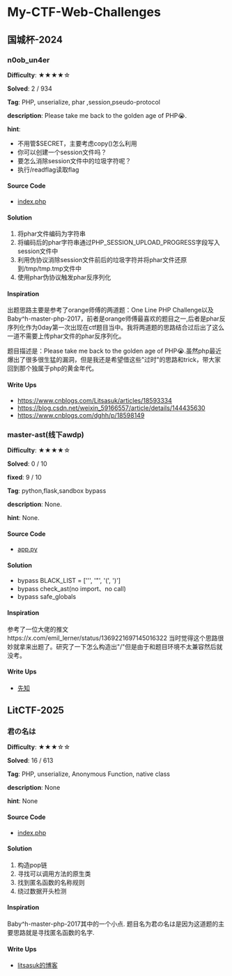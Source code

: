 # My-CTF-Web-Challenges
## 国城杯-2024

### n0ob_un4er

**Difficulty**: ★★★★☆

**Solved**: 2 / 934

**Tag**: PHP, unserialize, phar ,session,pseudo-protocol

**description**: Please take me back to the golden age of PHP😭.

**hint**: 

- 不用管$SECRET，主要考虑copy()怎么利用
- 你可以创建一个session文件吗？
- 要怎么消除session文件中的垃圾字符呢？
- 执行/readflag读取flag

#### Source Code

- [index.php](https://github.com/litsasuk/My-CTF-Web-Challenges/blob/main/国城杯-2024/n0ob_un4er/html/index.php)

#### Solution

1. 将phar文件编码为字符串
2. 将编码后的phar字符串通过PHP_SESSION_UPLOAD_PROGRESS字段写入session文件中
3. 利用伪协议消除session文件前后的垃圾字符并将phar文件还原到/tmp/tmp.tmp文件中
4. 使用phar伪协议触发phar反序列化

#### Inspiration

出题思路主要是参考了orange师傅的两道题：One Line PHP Challenge以及Baby^h-master-php-2017，前者是orange师傅最喜欢的题目之一,后者是phar反序列化作为0day第一次出现在ctf题目当中。我将两道题的思路结合过后出了这么一道不需要上传phar文件的phar反序列化。

题目描述是：Please take me back to the golden age of PHP😭.虽然php最近爆出了很多很生猛的漏洞，但是我还是希望借这些"过时"的思路和trick，带大家回到那个独属于php的黄金年代。

#### Write Ups

- https://www.cnblogs.com/Litsasuk/articles/18593334
- https://blog.csdn.net/weixin_59166557/article/details/144435630
- https://www.cnblogs.com/dghh/p/18598149

### master-ast(线下awdp)

**Difficulty**: ★★★★☆

**Solved**: 0 / 10

**fixed**: 9 / 10

**Tag**: python,flask,sandbox bypass

**description**: None.

**hint**: None.

#### Source Code

- [app.py](https://github.com/litsasuk/My-CTF-Web-Challenges/blob/main/国城杯-2024/master_ast(awdp)/app.py)

#### Solution
- bypass BLACK_LIST = ['\'', '\"', '(', ')']
- bypass check_ast(no import、no call)
- bypass safe_globals

#### Inspiration

参考了一位大佬的推文https://x.com/emil_lerner/status/1369221697145016322
当时觉得这个思路很妙就拿来出题了。研究了一下怎么构造出"/"但是由于和题目环境不太兼容然后就没考。

#### Write Ups

- [先知](https://xz.aliyun.com/t/16869)

## LitCTF-2025

### 君の名は

**Difficulty**: ★★★☆☆

**Solved**: 16 / 613

**Tag**: PHP, unserialize, Anonymous Function, native class

**description**: None

**hint**: None

#### Source Code

- [index.php](https://github.com/litsasuk/My-CTF-Web-Challenges/blob/main/LitCTF2025/web-%E5%90%9B%E3%81%AE%E5%90%8D%E3%81%AF/html/index.php)

#### Solution

1. 构造pop链
2. 寻找可以调用方法的原生类
3. 找到匿名函数的名称规则
4. 绕过数据开头检测

#### Inspiration

Baby^h-master-php-2017其中的一个小点.
题目名为君の名は是因为这道题的主要思路就是寻找匿名函数的名字.

#### Write Ups

- [litsasuk的博客](https://www.cnblogs.com/Litsasuk/articles/18896993)
